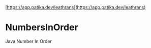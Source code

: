 [https://app.patika.dev/leathrans](https://app.patika.dev/leathrans)

# NumbersInOrder
Java Number In Order
